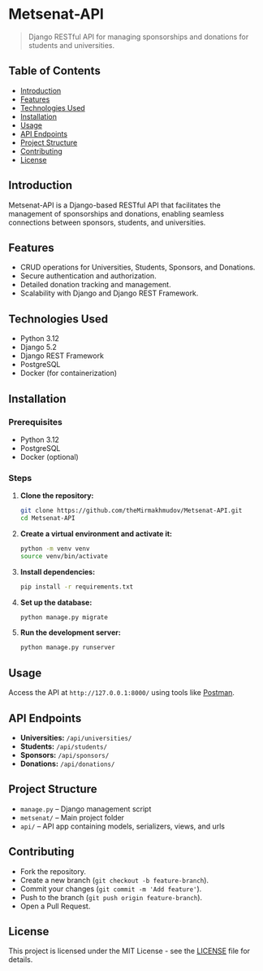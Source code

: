 # Metsenat-API

> Django RESTful API for managing sponsorships and donations for students and universities.

## Table of Contents
- [Introduction](#introduction)
- [Features](#features)
- [Technologies Used](#technologies-used)
- [Installation](#installation)
- [Usage](#usage)
- [API Endpoints](#api-endpoints)
- [Project Structure](#project-structure)
- [Contributing](#contributing)
- [License](#license)

## Introduction
Metsenat-API is a Django-based RESTful API that facilitates the management of sponsorships and donations, enabling seamless connections between sponsors, students, and universities.

## Features
- CRUD operations for Universities, Students, Sponsors, and Donations.
- Secure authentication and authorization.
- Detailed donation tracking and management.
- Scalability with Django and Django REST Framework.

## Technologies Used
- Python 3.12
- Django 5.2
- Django REST Framework
- PostgreSQL
- Docker (for containerization)

## Installation

### Prerequisites
- Python 3.12
- PostgreSQL
- Docker (optional)

### Steps
1. **Clone the repository:**
   ```bash
   git clone https://github.com/theMirmakhmudov/Metsenat-API.git
   cd Metsenat-API
   ```
2. **Create a virtual environment and activate it:**
   ```bash
   python -m venv venv
   source venv/bin/activate
   ```
3. **Install dependencies:**
   ```bash
   pip install -r requirements.txt
   ```
4. **Set up the database:**
   ```bash
   python manage.py migrate
   ```
5. **Run the development server:**
   ```bash
   python manage.py runserver
   ```

## Usage
Access the API at `http://127.0.0.1:8000/` using tools like [Postman](https://www.postman.com/).

## API Endpoints
- **Universities:** `/api/universities/`
- **Students:** `/api/students/`
- **Sponsors:** `/api/sponsors/`
- **Donations:** `/api/donations/`

## Project Structure
- `manage.py` – Django management script
- `metsenat/` – Main project folder
- `api/` – API app containing models, serializers, views, and urls

## Contributing
- Fork the repository.
- Create a new branch (`git checkout -b feature-branch`).
- Commit your changes (`git commit -m 'Add feature'`).
- Push to the branch (`git push origin feature-branch`).
- Open a Pull Request.

## License
This project is licensed under the MIT License - see the [LICENSE](LICENSE) file for details.

